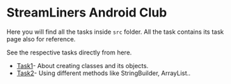 # StreamLiners Android Club

Here you will find all the tasks inside `src` folder.
All the task contains its task page also for reference.

See the respective tasks directly from here.
- [Task1](https://github.com/Iltwats/StreamLiners/tree/main/src/Task1)- About creating classes and its objects.
- [Task2](https://github.com/Iltwats/StreamLiners/tree/main/src/Task2)- Using different methods like StringBuilder, ArrayList..

